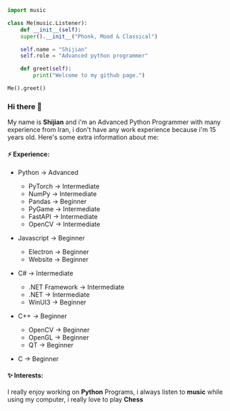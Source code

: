 ```py
import music

class Me(music.Listener):
    def __init__(self):
    super().__init__("Phonk, Mood & Classical")

    self.name = "Shijian"
    self.role = "Advanced python programmer"

    def greet(self):
        print("Welcome to my github page.")

Me().greet()
```

### Hi there 👋

My name is **Shijian** and i'm an Advanced Python Programmer with many experience from Iran, i don't have any work experience because i'm 15 years old. Here's some extra information about me:

#### ⚡ Experience:

- Python -> Advanced
    * PyTorch -> Intermediate
    * NumPy -> Intermediate
    * Pandas -> Beginner
    * PyGame -> Intermediate
    * FastAPI -> Intermediate
    * OpenCV -> Intermediate

- Javascript -> Beginner
    * Electron -> Beginner
    * Website -> Beginner

- C# -> Intermediate
    * .NET Framework -> Intermediate
    * .NET -> Intermediate
    * WinUI3 -> Beginner

- C++ -> Beginner
    * OpenCV -> Beginner
    * OpenGL -> Beginner
    * QT -> Beginner

- C -> Beginner

#### ✨ Interests:

I really enjoy working on **Python** Programs, i always listen to **music** while using my computer, i really love to play **Chess**

